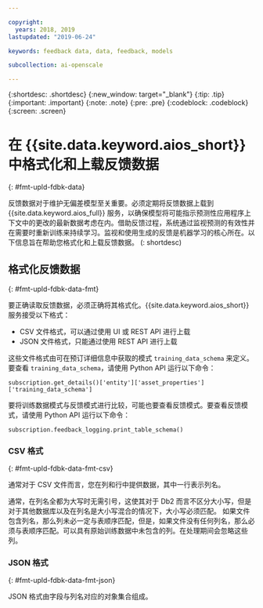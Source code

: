 ```yaml
---

copyright:
  years: 2018, 2019
lastupdated: "2019-06-24"

keywords: feedback data, data, feedback, models

subcollection: ai-openscale

---
```


{:shortdesc: .shortdesc}
{:new_window: target="_blank"}
{:tip: .tip}
{:important: .important}
{:note: .note}
{:pre: .pre}
{:codeblock: .codeblock}
{:screen: .screen}

# 在 {{site.data.keyword.aios_short}} 中格式化和上载反馈数据
{: #fmt-upld-fdbk-data}

反馈数据对于维护无偏差模型至关重要。必须定期将反馈数据上载到 {{site.data.keyword.aios_full}} 服务，以确保模型将可能指示预测性应用程序上下文中的更改的最新数据考虑在内。借助反馈过程，系统通过监视预测的有效性并在需要时重新训练来持续学习。监视和使用生成的反馈是机器学习的核心所在。以下信息旨在帮助您格式化和上载反馈数据。
(: shortdesc)

## 格式化反馈数据
{: #fmt-upld-fdbk-data-fmt}

要正确读取反馈数据，必须正确将其格式化。{{site.data.keyword.aios_short}} 服务接受以下格式：

- CSV 文件格式，可以通过使用 UI 或 REST API 进行上载
- JSON 文件格式，只能通过使用 REST API 进行上载

这些文件格式由可在预订详细信息中获取的模式 `training_data_schema` 来定义。要查看 `training_data_schema`，请使用 Python API 运行以下命令：

```
subscription.get_details()['entity']['asset_properties']['training_data_schema']
```

要将训练数据模式与反馈模式进行比较，可能也要查看反馈模式。要查看反馈模式，请使用 Python API 运行以下命令：

```
subscription.feedback_logging.print_table_schema()
```


### CSV 格式
{: #fmt-upld-fdbk-data-fmt-csv}

通常对于 CSV 文件而言，您在列和行中提供数据，其中一行表示列名。

通常，在列名全都为大写时无需引号，这使其对于 Db2 而言不区分大小写，但是对于其他数据库以及在列名是大小写混合的情况下，大小写必须匹配。
如果文件包含列名，那么列未必一定与表顺序匹配，但是，如果文件没有任何列名，那么必须与表顺序匹配。可以具有原始训练数据中未包含的列。在处理期间会忽略这些列。


### JSON 格式
{: #fmt-upld-fdbk-data-fmt-json}

JSON 格式由字段与列名对应的对象集合组成。

